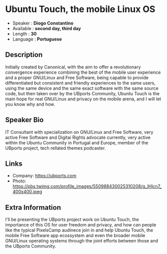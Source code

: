 Ubuntu Touch, the mobile Linux OS
=================================================

* Speaker   : **Diogo Constantino**
* Available : **second day, third day**
* Length    : **30**
* Language  : **Portuguese**

Description
-----------

Initially created by Canonical, with the aim to offer a revolutionary
convergence experience combining the best of the mobile user experience and a
proper GNU/Linux and Free Software, being capable to provide differentiated but
consistent and friendly experiences to the same users, using the same device and
the same exact software with the same source code, but then taken over by the
UBports Community, Ubuntu Touch is the main hope for real GNU/Linux and privacy
on the mobile arena, and I will let you know why and how.

Speaker Bio
-----------


IT Consultant with specialization on GNU/Linux and Free Software, very active
Free Software and Digitai Rights advocate currently, very active within the
Ubuntu Community in Portugal and Europe, member of the UBports project, tech
rellated themes podcaster.

Links
-----

* Company: https://ubports.com
* Photo: https://pbs.twimg.com/profile_images/550988430025310208/g_lHlcn7_400x400.jpeg

Extra Information
-----------------
I'll be presenting the UBports project work on Ubuntu Touch, the importance of this OS
for user freedom and privacy, and how can people like the typical PixelsCamp audinece
join in and help Ubuntu Touch, the mobile Free Software app ecossystem and even the
broader mobile GNU/Linux operating systems through the joint efforts between those and
the UBports Community.
